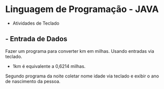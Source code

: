 # Linguagem de Programação - JAVA

* Atividades de Teclado

## - Entrada de Dados

Fazer um programa para converter km em milhas. Usando entradas via teclado.

* 1km é equivalente a 0,6214 milhas.


Segundo programa da noite coletar nome idade via teclado e exibir o ano de nascimento da pessoa.